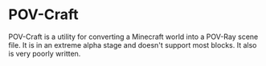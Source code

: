POV-Craft
=========

POV-Craft is a utility for converting a Minecraft world into a POV-Ray scene file.  It is in an extreme alpha stage and doesn't support most blocks.  It also is very poorly written.
